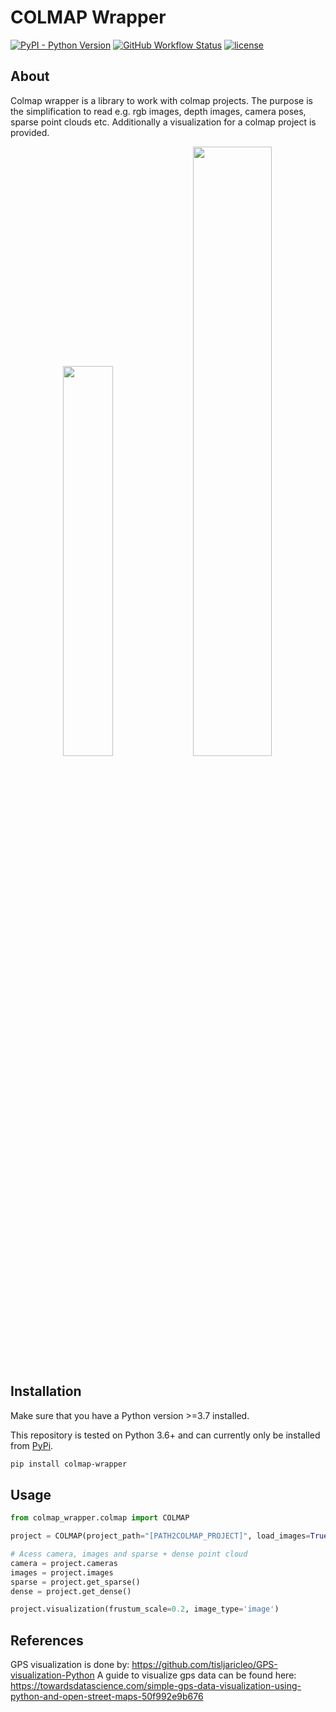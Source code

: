 # COLMAP Wrapper

<a href="https://img.shields.io/pypi/pyversions/colmap-wrapper"><img alt="PyPI - Python Version" src="https://img.shields.io/pypi/pyversions/colmap-wrapper"></a>
<a href="https://github.com/meyerls/colmap-wrapper/actions"><img alt="GitHub Workflow Status" src="https://img.shields.io/github/workflow/status/meyerls/colmap-wrapper/Python%20package"></a>
<a href="https://github.com/meyerls/colmap_wrapper/blob/main/LICENSE"><img alt="license" src="https://img.shields.io/github/license/meyerls/colmap-wrapper"></a>

## About 

Colmap wrapper is a library to work with colmap projects. The purpose is the simplification to read e.g. rgb images, depth
images, camera poses, sparse point clouds etc. Additionally a visualization for a colmap project is provided.

<p align="center">
    <img width="40%" src="img/img_1.png">
    <img width="50%" src="img/img_2.png">
</p>

## Installation

Make sure that you have a Python version >=3.7 installed.

This repository is tested on Python 3.6+ and can currently only be installed
from [PyPi](https://pypi.org/project/colmap-wrapper/).

 ````bash
pip install colmap-wrapper
 ````

## Usage

```python
from colmap_wrapper.colmap import COLMAP

project = COLMAP(project_path="[PATH2COLMAP_PROJECT]", load_images=True, load_depth=True, image_resize=0.4)

# Acess camera, images and sparse + dense point cloud
camera = project.cameras
images = project.images
sparse = project.get_sparse()
dense = project.get_dense()

project.visualization(frustum_scale=0.2, image_type='image')
```

## References

GPS visualization is done by: https://github.com/tisljaricleo/GPS-visualization-Python 
A guide to visualize gps data can be found here: https://towardsdatascience.com/simple-gps-data-visualization-using-python-and-open-street-maps-50f992e9b676 